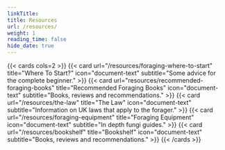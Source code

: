 ```yaml
---
linkTitle: 
title: Resources
url: /resources/
weight: 1
reading_time: false
hide_date: true
---
```


{{< cards cols=2 >}}
  {{< card url="/resources/foraging-where-to-start" title="Where To Start?" icon="document-text" subtitle="Some advice for the complete beginner." >}}
  {{< card url="resources/recommended-foraging-books" title="Recommended Foraging Books" icon="document-text" subtitle="Books, reviews and recommendations." >}}
  {{< card url="/resources/the-law" title="The Law" icon="document-text" subtitle="Information on UK laws that apply to the forager." >}}
  {{< card url="/resources/foraging-equipment" title="Foraging Equipment" icon="document-text" subtitle="In depth fungi guides." >}}
  {{< card url="/resources/bookshelf" title="Bookshelf" icon="document-text" subtitle="Books, reviews and recommendations." >}}
{{< /cards >}}